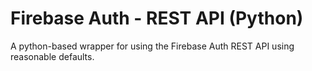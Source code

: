 # Firebase Auth - REST API (Python)

A python-based wrapper for using the Firebase Auth REST API using reasonable defaults.
